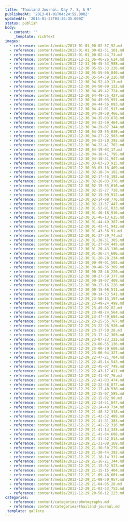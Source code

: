 ```yaml
---
title: 'Thailand Journal: Day 7, 8, & 9'
publishedAt: '2013-01-01T04:24:55.000Z'
updatedAt: '2014-01-25T04:36:35.000Z'
status: publish
body:
  - content: ''
    _template: richText
images:
  - reference: content/media/2013-01-01_00-02-57_92.md
  - reference: content/media/2013-01-01_00-02-51_101.md
  - reference: content/media/2013-01-01_00-02-44_73.md
  - reference: content/media/2012-12-31_06-46-26_624.md
  - reference: content/media/2012-12-31_06-45-33_988.md
  - reference: content/media/2012-12-30_05-55-33_226.md
  - reference: content/media/2012-12-30_05-55-06_840.md
  - reference: content/media/2012-12-30_05-54-59_226.md
  - reference: content/media/2012-12-30_04-52-49_13.md
  - reference: content/media/2012-12-30_04-50-09_132.md
  - reference: content/media/2012-12-30_04-49-42_724.md
  - reference: content/media/2012-12-30_04-49-35_427.md
  - reference: content/media/2012-12-30_04-45-03_951.md
  - reference: content/media/2012-12-30_04-44-56_893.md
  - reference: content/media/2012-12-30_04-41-01_917.md
  - reference: content/media/2012-12-30_04-39-50_466.md
  - reference: content/media/2012-12-30_04-35-03_878.md
  - reference: content/media/2012-12-30_04-32-59_464.md
  - reference: content/media/2012-12-30_04-29-07_344.md
  - reference: content/media/2012-12-30_04-28-55_630.md
  - reference: content/media/2012-12-30_04-27-22_983.md
  - reference: content/media/2012-12-30_04-23-20_392.md
  - reference: content/media/2012-12-30_04-22-41_762.md
  - reference: content/media/2012-12-30_04-19-03_17.md
  - reference: content/media/2012-12-30_04-18-41_795.md
  - reference: content/media/2012-12-30_04-18-31_947.md
  - reference: content/media/2012-12-30_03-03-23_915.md
  - reference: content/media/2012-12-30_03-03-18_409.md
  - reference: content/media/2012-12-30_02-18-34_102.md
  - reference: content/media/2012-12-30_02-17-46_192.md
  - reference: content/media/2012-12-30_02-16-03_370.md
  - reference: content/media/2012-12-30_02-15-33_616.md
  - reference: content/media/2012-12-30_02-15-27_728.md
  - reference: content/media/2012-12-30_02-15-09_912.md
  - reference: content/media/2012-12-30_02-14-08_776.md
  - reference: content/media/2012-12-30_02-13-57_447.md
  - reference: content/media/2012-12-30_01-52-01_833.md
  - reference: content/media/2012-12-30_01-46-18_916.md
  - reference: content/media/2012-12-30_01-46-13_625.md
  - reference: content/media/2012-12-30_01-44-49_387.md
  - reference: content/media/2012-12-30_01-43-41_942.md
  - reference: content/media/2012-12-30_01-43-36_91.md
  - reference: content/media/2012-12-30_01-37-39_74.md
  - reference: content/media/2012-12-30_01-30-31_305.md
  - reference: content/media/2012-12-30_01-27-04_445.md
  - reference: content/media/2012-12-30_01-26-43_130.md
  - reference: content/media/2012-12-30_01-26-34_606.md
  - reference: content/media/2012-12-30_01-20-28_234.md
  - reference: content/media/2012-12-30_00-49-01_505.md
  - reference: content/media/2012-12-30_00-48-36_309.md
  - reference: content/media/2012-12-30_00-28-46_220.md
  - reference: content/media/2012-12-30_00-27-59_377.md
  - reference: content/media/2012-12-30_00-19-07_409.md
  - reference: content/media/2012-12-30_00-17-16_228.md
  - reference: content/media/2012-12-30_00-15-08_511.md
  - reference: content/media/2012-12-30_00-14-53_541.md
  - reference: content/media/2012-12-29_23-50-15_197.md
  - reference: content/media/2012-12-29_23-49-24_499.md
  - reference: content/media/2012-12-29_23-49-02_82.md
  - reference: content/media/2012-12-29_23-48-24_564.md
  - reference: content/media/2012-12-29_23-47-49_684.md
  - reference: content/media/2012-12-29_23-25-55_767.md
  - reference: content/media/2012-12-29_23-22-26_926.md
  - reference: content/media/2012-12-29_23-17-50_28.md
  - reference: content/media/2012-12-29_23-17-42_303.md
  - reference: content/media/2012-12-29_23-07-23_322.md
  - reference: content/media/2012-12-29_23-06-55_136.md
  - reference: content/media/2012-12-29_23-06-29_608.md
  - reference: content/media/2012-12-29_23-06-04_327.md
  - reference: content/media/2012-12-29_22-47-21_704.md
  - reference: content/media/2012-12-29_22-45-14_543.md
  - reference: content/media/2012-12-29_22-45-07_749.md
  - reference: content/media/2012-12-29_22-43-17_411.md
  - reference: content/media/2012-12-29_22-41-07_76.md
  - reference: content/media/2012-12-29_22-41-03_474.md
  - reference: content/media/2012-12-29_22-22-58_877.md
  - reference: content/media/2012-12-29_22-17-40_538.md
  - reference: content/media/2012-12-29_22-15-07_585.md
  - reference: content/media/2012-12-29_22-15-02_90.md
  - reference: content/media/2012-12-29_22-14-51_847.md
  - reference: content/media/2012-12-29_22-14-40_734.md
  - reference: content/media/2012-12-29_21-48-32_318.md
  - reference: content/media/2012-12-29_21-42-52_489.md
  - reference: content/media/2012-12-29_21-41-31_383.md
  - reference: content/media/2012-12-29_21-41-22_316.md
  - reference: content/media/2012-12-29_21-41-14_333.md
  - reference: content/media/2012-12-29_21-41-04_608.md
  - reference: content/media/2012-12-29_21-31-42_813.md
  - reference: content/media/2012-12-29_21-31-08_168.md
  - reference: content/media/2012-12-29_21-30-50_279.md
  - reference: content/media/2012-12-29_21-30-44_392.md
  - reference: content/media/2012-12-29_21-18-14_311.md
  - reference: content/media/2012-12-29_21-16-21_344.md
  - reference: content/media/2012-12-29_21-15-52_923.md
  - reference: content/media/2012-12-29_21-15-15_404.md
  - reference: content/media/2012-12-29_21-09-48_601.md
  - reference: content/media/2012-12-29_21-08-50_957.md
  - reference: content/media/2012-12-29_21-04-05_28.md
  - reference: content/media/2012-12-29_21-03-53_752.md
  - reference: content/media/2012-12-29_20-56-12_223.md
categories:
  - reference: content/categories/photographs.md
  - reference: content/categories/thailand-journal.md
_template: gallery
---
```



